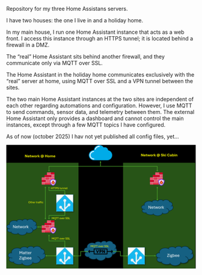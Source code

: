 Repository for my three Home Assistans servers.

I have two houses: the one I live in and a holiday home.

In my main house, I run one Home Assistant instance that acts as a web front. I access this instance through an HTTPS tunnel; it is located behind a firewall in a DMZ.

The “real” Home Assistant sits behind another firewall, and they communicate only via MQTT over SSL.

The Home Assistant in the holiday home communicates exclusively with the “real” server at home, using MQTT over SSL and a VPN tunnel between the sites.

The two main Home Assistant instances at the two sites are independent of each other regarding automations and configuration. However, I use MQTT to send commands, sensor data, and telemetry between them. The external Home Assistant only provides a dashboard and cannot control the main instances, except through a few MQTT topics I have configured.

As of now (october 2025) I hav not yet published all config files, yet...

![Schematic network](https://github.com/AceMoneus/My-Home-Assistant-config-files/blob/main/Network.png)
